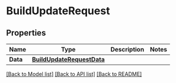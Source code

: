 # BuildUpdateRequest

## Properties

Name | Type | Description | Notes
------------ | ------------- | ------------- | -------------
**Data** | [**BuildUpdateRequestData**](BuildUpdateRequest_data.md) |  | 

[[Back to Model list]](../README.md#documentation-for-models) [[Back to API list]](../README.md#documentation-for-api-endpoints) [[Back to README]](../README.md)


